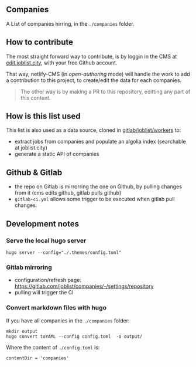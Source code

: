 ## Companies

A List of companies hirring, in the `./companies` folder.

## How to contribute

The most straight forward way to contribute, is by loggin in the CMS at [edit.joblist.city](https://edit.joblist.city), with your free Github account.

That way, netlify-CMS (in *open-authoring* mode) will handle the work to add a contribution to this project, to create/edit the data for each companies.

> The other way is by making a PR to this repository, editting any
> part of this content.

## How is this list used

This list is also used as a data source, cloned in [gitlab/joblist/workers](https://gitlab.com/joblist/workers) to:
- extract jobs from companies and populate an algolia index (searchable at joblist.city)
- generate a static API of companies


## Github & Gitlab

- the repo on Gitlab is mirrorring the one on Github, by pulling changes from it (cms edits github, gitlab pulls github)
- `gitlab-ci.yml` allows some trigger to be executed when gitlab pull changes.


## Development notes

### Serve the local hugo server

```
hugo server --config="./.themes/config.toml"
```

### Gitlab mirroring

- configuration/refresh page: https://gitlab.com/joblist/companies/-/settings/repository
- pulling will trigger the CI

### Convert markdown files with hugo

If you have all companies in the `./companies` folder:

```
mkdir output
hugo convert toYAML --config config.toml  -o output/
```

Where the content of `./config.toml` is:
```
contentDir = 'companies'
```
